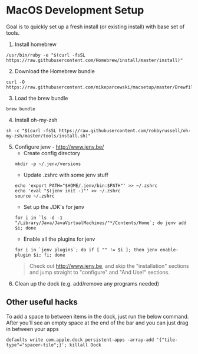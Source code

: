 # MacOS Development Setup

Goal is to quickly set up a fresh install (or existing install) with base set of tools.

1. Install homebrew
  ```
  /usr/bin/ruby -e "$(curl -fsSL https://raw.githubusercontent.com/Homebrew/install/master/install)"
  ```
2. Download the Homebrew bundle
  ```
  curl -O https://raw.githubusercontent.com/mikeparcewski/macsetup/master/Brewfile
  ```
3. Load the brew bundle
  ```
  brew bundle
  ```
4. Install oh-my-zsh
  ```
  sh -c "$(curl -fsSL https://raw.githubusercontent.com/robbyrussell/oh-my-zsh/master/tools/install.sh)"
  ```
5. Configure jenv - http://www.jenv.be/
    * Create config directory
    ```
    mkdir -p ~/.jenv/versions
    ```
    * Update .zshrc with some jenv stuff
    ```
    echo 'export PATH="$HOME/.jenv/bin:$PATH"' >> ~/.zshrc
    echo 'eval "$(jenv init -)"' >> ~/.zshrc
    source ~/.zshrc
    ``` 
    * Set up the JDK's for jenv     
    ```
    for i in `ls -d -1 "/Library/Java/JavaVirtualMachines/"*/Contents/Home`; do jenv add $i; done
    ```
    * Enable all the plugins for jenv
    ```
    for i in `jenv plugins`; do if [ "" != $i ]; then jenv enable-plugin $i; fi; done
    ```
    > Check out http://www.jenv.be, and skip the "installation" sections and jump straight to "configure" and "And Use!" sections.
8. Clean up the dock (e.g. add/remove any programs needed)

## Other useful hacks
To add a space to between items in the dock, just run the below command.  After you'll see an empty space at the end of the bar and you can just drag in between your apps
```
defaults write com.apple.dock persistent-apps -array-add '{"tile-type"="spacer-tile";}'; killall Dock
```
